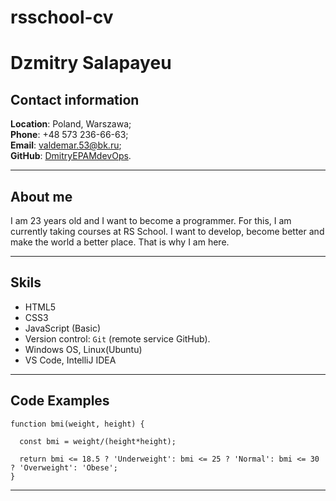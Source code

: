 # rsschool-cv

# __Dzmitry Salapayeu__ 

## __Contact information__

__Location__: Poland, Warszawa;<br>
__Phone__: +48 573 236-66-63;<br>
__Email__: valdemar.53@bk.ru;<br>
__GitHub__: [DmitryEPAMdevOps](https://github.com/DmitryEPAMdevOps#gh-dark-mode-only).

___

## __About me__

I am 23 years old and I want to become a 
programmer. For this, I am currently taking 
courses at RS School. I want to develop, become
better and make the world a better place.
That is why I am here.
___

## __Skils__

- HTML5
- CSS3 
- JavaScript (Basic)
- Version control: `Git` (remote service GitHub).
- Windows OS, Linux(Ubuntu)
- VS Code, IntelliJ IDEA

___

## __Code Examples__

~~~
function bmi(weight, height) {

  const bmi = weight/(height*height);
  
  return bmi <= 18.5 ? 'Underweight': bmi <= 25 ? 'Normal': bmi <= 30 ? 'Overweight': 'Obese';
}
~~~
___




